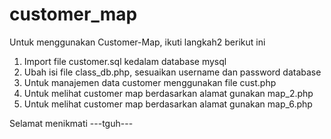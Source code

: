 customer_map
============
Untuk menggunakan Customer-Map, ikuti langkah2 berikut ini
1. Import file customer.sql kedalam database mysql
2. Ubah isi file class_db.php, sesuaikan username dan password database
3. Untuk manajemen data customer menggunakan file cust.php
4. Untuk melihat customer map berdasarkan alamat gunakan map_2.php
5. Untuk melihat customer map berdasarkan alamat gunakan map_6.php

Selamat menikmati
---tguh---
